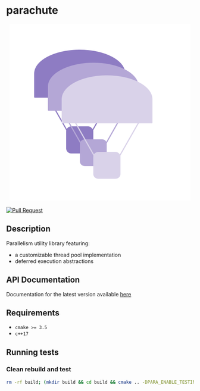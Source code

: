 # parachute

<p align="center"><img src="dox/logo.png"/></p>

[![Pull Request](https://github.com/briancairl/parachute/actions/workflows/pr.yml/badge.svg)](https://github.com/briancairl/parachute/actions/workflows/pr.yml)

## Description

Parallelism utility library featuring:

- a customizable thread pool implementation
- deferred execution abstractions

## API Documentation

Documentation for the latest version available [here](https://briancairl.github.io/parachute/doxygen-out/html/index.html)

## Requirements

- `cmake >= 3.5`
- `c++17`

## Running tests

### Clean rebuild and test

```bash
rm -rf build; (mkdir build && cd build && cmake .. -DPARA_ENABLE_TESTING:bool=on && make && ctest -V); cd ..
```
